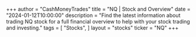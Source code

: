 +++
author = "CashMoneyTrades"
title = "NQ | Stock and Overview"
date = "2024-01-12T10:00:00"
description = "Find the latest information about trading NQ stock for a full financial overview to help with your stock trading and investing."
tags = [
   "Stocks",
]
layout = "stocks"
ticker = "NQ"
+++
